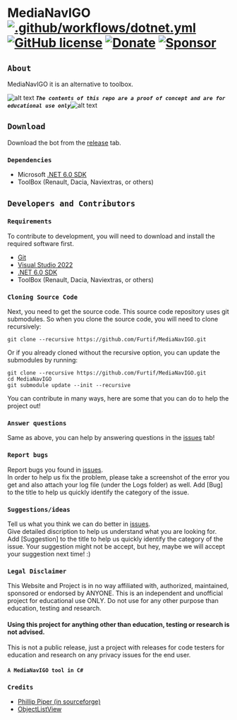 <!-- define variables -->
[1.1]: http://i.imgur.com/M4fJ65n.png (ATTENTION)

MediaNavIGO <br /><!--[![Build status](https://ci.appveyor.com/api/projects/status/fsp470bmrsl64kyp/branch/master?svg=true)](https://ci.appveyor.com/project/RocketBot/MediaNavIGO/branch/master) [![Github All Releases](https://img.shields.io/github/downloads/Furtif/MediaNavIGO/total.svg?maxAge=750)](https://github.com/Furtif/MediaNavIGO/releases) -->
[![.github/workflows/dotnet.yml](https://github.com/Furtif/MediaNavIGO/actions/workflows/dotnet.yml/badge.svg)](https://github.com/Furtif/MediaNavIGO/actions/workflows/dotnet.yml) [![GitHub license](https://img.shields.io/badge/license-Apache-blue.svg)](https://github.com/Furtif/MediaNavIGO/blob/master/License.md) 
[![Donate](https://img.shields.io/badge/Donate-PayPal-green.svg)](https://www.paypal.me/rocketbot) [![Sponsor](https://img.shields.io/badge/Sponsor-Link-brightgreen.svg)](https://github.com/sponsors/Furtif)
===================

 ## `About` 
 MediaNavIGO it is an alternative to toolbox.

![alt text][1.1] <strong><em>`The contents of this repo are a proof of concept and are for educational use only`</em></strong>![alt text][1.1]<br/>

## `Download`
Download the bot from the [release](https://github.com/Furtif/MediaNavIGO/releases) tab.  

### `Dependencies`
 - Microsoft [.NET 6.0 SDK](https://dotnet.microsoft.com/download/dotnet/6.0)
 - ToolBox (Renault, Dacia, Naviextras, or others)
 <!-- Microsoft [VisualStudio 2022](https://visualstudio.microsoft.com/fr/vs/preview/)-->

## `Developers and Contributors`

### `Requirements`

To contribute to development, you will need to download and install the required software first.

- [Git](https://git-scm.com/downloads)
- [Visual Studio 2022](https://visualstudio.microsoft.com/fr/vs/preview/)
- [.NET 6.0 SDK](https://dotnet.microsoft.com/download/dotnet/6.0)
- ToolBox (Renault, Dacia, Naviextras, or others)

### `Cloning Source Code`

Next, you need to get the source code.  This source code repository uses git submodules. So when you clone the source code, you will need to clone recursively:

```
git clone --recursive https://github.com/Furtif/MediaNavIGO.git
```

Or if you already cloned without the recursive option, you can update the submodules by running:

```
git clone --recursive https://github.com/Furtif/MediaNavIGO.git
cd MediaNavIGO
git submodule update --init --recursive
```

 You can contribute in many ways, here are some that you can do to help the project out!

### `Answer questions`
 Same as above, you can help by answering questions in the [issues](https://github.com/Furtif/MediaNavIGO/issues) tab!

### `Report bugs`
 Report bugs you found in [issues](https://github.com/Furtif/MediaNavIGO/issues).  
In order to help us fix the problem, please take a screenshot of the error you get and also attach your log file (under the Logs folder) as well. Add [Bug] to the title to help us quickly identify the category of the issue.

### `Suggestions/ideas`
 Tell us what you think we can do better in [issues](https://github.com/Furtif/MediaNavIGO/issues).  
Give detailed discription to help us understand what you are looking for. Add [Suggestion] to the title to help us quickly identify the category of the issue. Your suggestion might not be accept, but hey, maybe we will accept your suggestion next time! :)

### `Legal Disclaimer`

This Website and Project is in no way affiliated with, authorized, maintained, sponsored or endorsed by ANYONE. This is an independent and unofficial project for educational use ONLY. Do not use for any other purpose than education, testing and research.

#### Using this project for anything other than education, testing or research is not advised.

This is not a public release, just a project with releases for code testers for education and research on any privacy issues for the end user.

#### `A MediaNavIGO tool in C#`


### `Credits`
- [Phillip Piper (in sourceforge)](https://sourceforge.net/u/grammarian)
- [ObjectListView](https://github.com/Furtif/ObjectListView)
